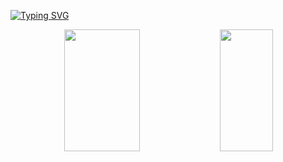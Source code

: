 [![Typing SVG](https://readme-typing-svg.demolab.com?font=Fira+Code&pause=1000&color=2F7E3C&center=true&vCenter=true&random=false&width=435&lines=Bem+vindo!+Welcome!+Bien+Venido!;RaviCarrillo's+GitHub)](https://git.io/typing-svg)

<div align="center">  
  <img width="49%" height="195px" src="https://github-readme-stats.vercel.app/api?username=RaviCarrillo&theme=shadow_green&show_icons=true&count_private=true&hide_border=true&alt="RaviCarrillo github stats" /> 
  
  <img width="41%" height="195px" src="https://github-readme-stats.vercel.app/api/top-langs/?username=RaviCarrillo&theme=shadow_green&layout=compact&hide_border=true" />
</div>
